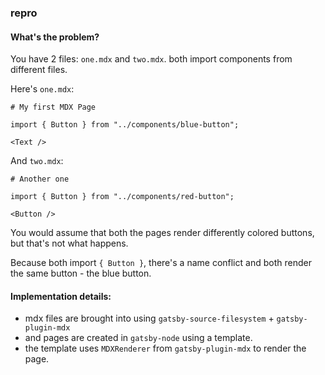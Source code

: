 ### repro

#### What's the problem?

You have 2 files: `one.mdx` and `two.mdx`. both import components from different files.

Here's `one.mdx`:

```mdx
# My first MDX Page

import { Button } from "../components/blue-button";

<Text />
```

And `two.mdx`:

```mdx
# Another one

import { Button } from "../components/red-button";

<Button />
```

You would assume that both the pages render differently colored buttons, but that's not what happens.

Because both import `{ Button }`, there's a name conflict and both render the same button - the blue button.

#### Implementation details:

- mdx files are brought into using `gatsby-source-filesystem` + `gatsby-plugin-mdx`
- and pages are created in `gatsby-node` using a template.
- the template uses `MDXRenderer` from `gatsby-plugin-mdx` to render the page.
